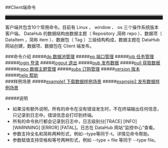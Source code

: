 ##Client端命令
<br>
<hr style=" height:12px;border:none;border-top:4px solid #A9A9A9;" />  
客户端共包含10个常用命令。目前有 Linux 、 window 、 os 三个操作系统版本客户端。 
DataHub 的数据结构由数据主题（ Repository ,简称 repo ）、数据项（ DataItem ，简称 item ）、数据包（ Tag ）三级结构构成，数据主题在 DataHub 网站创建，数据项、数据包在 Client 端发布。     
 
###命令介绍
#####[dp 数据池管理](dp.md)
#####[ep 端口管理](ep.md)
#####[job 任务管理](job.md)
#####[login 登录](login.md)
#####[logout  退出](logout.md)
#####[pub  发布数据](pub.md)
#####[pull 获取数据](pull.md)
#####[repo  数据主题管理](repo.md)
#####[subs 订购管理](subs.md)
#####[version  版本](version.md)
#####[help  帮助](help.md)    
###样例场景
#####[example1 下载数据样例场景](example1.md) 
#####[example2 发布数据样例场景](example1.md)

#####说明
* 如果没有额外说明，所有的命令在没有错误发生时，不在终端输出任何信息，只记录到日志中。错误信息会打印到终端。
* 所有的命令执行都会记录到日志中，日志级别分[TRACE] [INFO] [WARNNING] [ERROR] [FATAL]。日志在 DataHub 网站“监控中心”查看。
* 参数支持全名和简称两种形式，例如--type等同于-t。详情见命令帮助。
* 参数赋值支持空格和等号两种形式，例如 --type = file 等同于 --type file。
